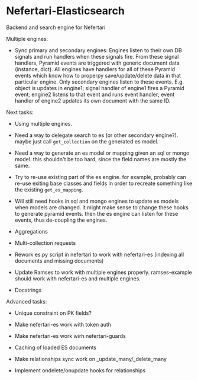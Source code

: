 # Nefertari-Elasticsearch

Backend and search engine for Nefertari


Multiple engines:

- Sync primary and secondary engines:
  Engines listen to their own DB signals and run handlers when these signals fire. From these signal handlers, Pyramid events are triggered with generic document data (instance, dict). All engines have handlers for all of these Pyramid events which know how to properpy save/update/delete data in that particular engine. Only secondary engines listen to these events. E.g. object is updates in engine1; signal handler of engine1 fires a Pyramid event; engine2 listens to that event and runs event handler; event handler of engine2 updates its own document with the same ID.


Next tasks:

- Using multiple engines.

- Need a way to delegate search to es (or other secondary
  engine?). maybe just call `get_collection` on the generated es
  model.

- Need a way to generate an es model or mapping given an sql or mongo
  model. this shouldn't be too hard, since the field names are mostly
  the same.

- Try to re-use existing part of the es engine. for example, probably
  can re-use exiting base classes and fields in order to recreate
  something like the existing `get_es_mapping`.

- Will still need hooks in sql and mongo engines to update es models
  when models are changed. it might make sense to change these hooks
  to generate pyramid events. then the es engine can listen for these
  events, thus de-coupling the engines.

- Aggregations

- Multi-collection requests

- Rework es.py script in nefertari to work with nefertari-es (indexing
  all documents and missing documents)

- Update Ramses to work with multiple engines properly. ramses-example
  should work with nefertari-es and multiple engines.

- Docstrings



Advanced tasks:

- Unique constraint on PK fields?

- Make nefertari-es work with token auth

- Make nefertari-es work wirh nefertari-guards

- Caching of loaded ES documents

- Make relationships sync work on _update_many/_delete_many

- Implement ondelete/onupdate hooks for relationships
